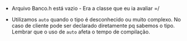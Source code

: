 - Arquivo Banco.h está vazio - Era a classe que eu ia avaliar =/ 

- Utilizamos `auto` quando o tipo é desconhecido ou muito complexo. No caso de cliente pode ser declarado diretamente pq sabemos o tipo. Lembrar que o uso de `auto` afeta o tempo de compilação.
